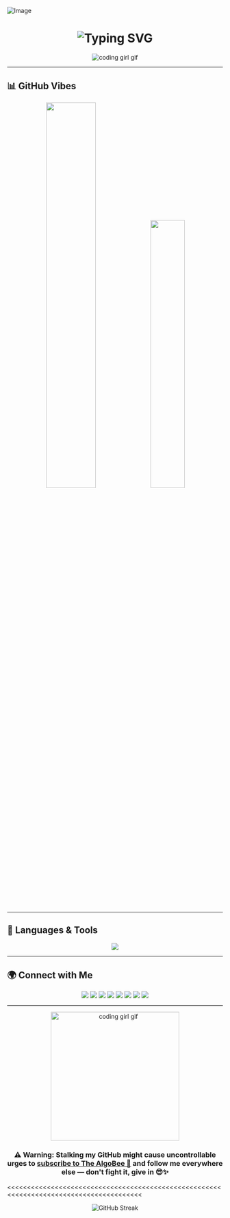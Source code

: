 ![Image](https://github.com/user-attachments/assets/ec031ec3-d006-4df8-9510-532b17c32d54)
<h1 align="center">
  <img src="https://readme-typing-svg.herokuapp.com?font=Fira+Code&size=25&duration=3000&pause=1000&color=FEC260&center=true&vCenter=true&width=500&lines=Heyy,+I'm+Sayanti+Chowdhury!+👋;Welcome+to+my+GitHub+Space!" alt="Typing SVG" />
</h1>

<p align="center">
  <img src="https://media.tenor.com/fp0UOVXGsnIAAAAm/hi.webp width="300" alt="coding girl gif">
</p>

---


## 📊 GitHub Vibes

<p align="center"> <img src="https://github-readme-stats.vercel.app/api?username=sayantichy&show_icons=true&theme=radical&hide_border=true" width="48%" /> <img src="https://github-readme-stats.vercel.app/api/top-langs/?username=sayantichy&layout=compact&theme=radical&hide_border=true" width="40%" /> </p>

---

## 🧠 Languages & Tools

<p align="center">
  <img src="https://skillicons.dev/icons?i=python,c,cpp,java,javascript,html,css,react,vue,nextjs,nodejs,git,github,vscode,bash,figma&theme=dark" />
</p>

---

## 🌍 Connect with Me

<p align="center">
  <a href="https://www.linkedin.com/in/sayantichy"><img src="https://img.shields.io/badge/LinkedIn-0A66C2?style=for-the-badge&logo=linkedin&logoColor=white" /></a>
  <a href="https://github.com/sayantichy"><img src="https://img.shields.io/badge/GitHub-181717?style=for-the-badge&logo=github&logoColor=white" /></a>
  <a href="https://x.com/sayantichy"><img src="https://img.shields.io/badge/X-000000?style=for-the-badge&logo=x&logoColor=white" /></a>
  <a href="https://devpost.com/sayantichy"><img src="https://img.shields.io/badge/Devpost-003E54?style=for-the-badge&logo=devpost&logoColor=white" /></a>
  <a href="https://dev.to/sayantichy"><img src="https://img.shields.io/badge/Dev.to-0A0A0A?style=for-the-badge&logo=dev.to&logoColor=white" /></a>
  <a href="https://medium.com/@sayantichy"><img src="https://img.shields.io/badge/Medium-12100E?style=for-the-badge&logo=medium&logoColor=white" /></a>
  <a href="https://www.instagram.com/the.algobee"><img src="https://img.shields.io/badge/Instagram-E4405F?style=for-the-badge&logo=instagram&logoColor=white" /></a>
  <a href="https://www.youtube.com/@thealgobee"><img src="https://img.shields.io/badge/YouTube-FF0000?style=for-the-badge&logo=youtube&logoColor=white" /></a>
</p>

---
<p align="center">
  <img src="https://media.tenor.com/k_FD58xnsicAAAAm/work-internet.webp" width="300" alt="coding girl gif">
</p>


<h3 align="center">
  ⚠️ Warning: Stalking my GitHub might cause uncontrollable urges to
  <a href="https://www.youtube.com/@thealgobee" target="_blank">subscribe to The AlgoBee 🐝</a>
  and follow me everywhere else — don't fight it, give in 😎✨
</h3>

<<<<<<<<<<<<<<<<<<<<<<<<<<<<<<<<<<<<<<<<<<<<<<<<<<<<<<<<<<<<<<<<<<<<<<<<<<<<<<<<<<<<<<<<<p align="center">![GitHub Streak](https://nirzak-streak-stats.vercel.app/?user=sayantichy)</p>


